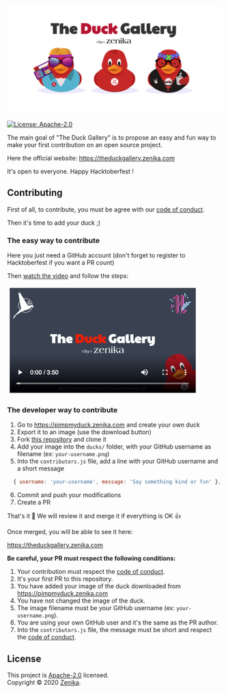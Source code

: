 ![The Duck Gallery](./assets/social-share.png)

[![License: Apache-2.0](https://img.shields.io/github/license/zenika-open-source/my-zenikanard)](./LICENSE.md)

The main goal of "The Duck Gallery" is to propose an easy and fun way to make your first contribution on an open source project.

Here the official website: https://theduckgallery.zenika.com

It's open to everyone. Happy Hacktoberfest !


## Contributing

First of all, to contribute, you must be agree with our [code of conduct](./.github/CODE_OF_CONDUCT.md).

Then it's time to add your duck ;)

### The easy way to contribute

Here you just need a GitHub account (don't forget to register to Hacktoberfest if you want a PR count)

Then [watch the video](https://theduckgallery.zenika.com/howto) and follow the steps:

[![Video](./assets/video-thumb.png)](https://theduckgallery.zenika.com/howto)

### The developer way to contribute

1. Go to https://pimpmyduck.zenika.com and create your own duck
2. Export it to an image (use the download button)
3. Fork [this repository](https://github.com/zenika-open-source/the-duck-gallery) and clone it
4. Add your image into the `ducks/` folder, with your GitHub username as filename (ex: `your-username.png`)
5. Into the `contributors.js` file, add a line with your GitHub username and a short message 

```js
  { username: 'your-username', message: 'Say something kind or fun' },
```

6. Commit and push your modifications
7. Create a PR

That's it :tada: We will review it and merge it if everything is OK :+1:

Once merged, you will be able to see it here:

https://theduckgallery.zenika.com


**Be careful, your PR must respect the following conditions:**

1. Your contribution must respect the [code of conduct](./.github/CODE_OF_CONDUCT.md).
1. It's your first PR to this repository.
1. You have added your image of the duck downloaded from https://pimpmyduck.zenika.com
1. You have not changed the image of the duck.
1. The image filename must be your GitHub username (ex: `your-username.png`).
1. You are using your own GitHub user and it's the same as the PR author.
1. Into the `contributors.js` file, the message must be short and respect the [code of conduct](./.github/CODE_OF_CONDUCT.md).


## License

This project is [Apache-2.0](./LICENSE.md) licensed.<br />
Copyright © 2020 [Zenika](https://oss.zenika.com).
